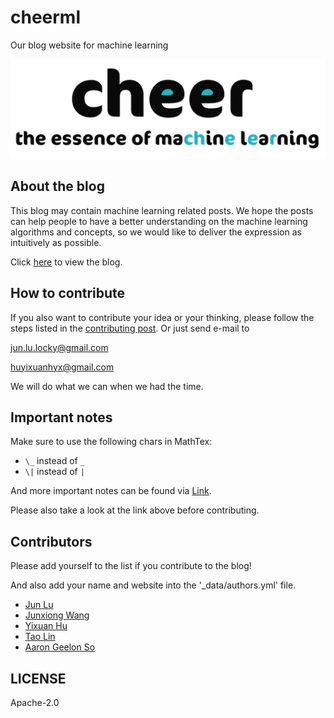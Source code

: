 # cheerml
Our blog website for machine learning

![CheerML logo](/assets/img/mlessence.png)

## About the blog
This blog may contain machine learning related posts. We hope the posts can help people to have a better understanding on the machine learning algorithms and concepts, so we would like to deliver the expression as intuitively as possible.

Click [here](https://cheerml.github.io/) to view the blog.

## How to contribute
If you also want to contribute your idea or your thinking, please follow the steps listed in the [contributing post](https://cheerml.github.io/contributing).
Or just send e-mail to

jun.lu.locky@gmail.com

huyixuanhyx@gmail.com

We will do what we can when we had the time.

## Important notes

Make sure to use the following chars in MathTex:
- ```\_``` instead of ```_```
- ```\|``` instead of ```|``` 

And more important notes can be found via [Link](https://cheerml.github.io/contributing#important-notes).

Please also take a look at the link above before contributing.

## Contributors

Please add yourself to the list if you contribute to the blog!

And also add your name and website into the '_data/authors.yml' file.

- [Jun Lu](https://github.com/junlulocky)
- [Junxiong Wang](https://github.com/ovss)
- [Yixuan Hu](https://github.com/yeephycho)
- [Tao Lin](https://github.com/iamtao)
- [Aaron Geelon So](https://www.linkedin.com/in/geelon/)


## LICENSE
Apache-2.0
